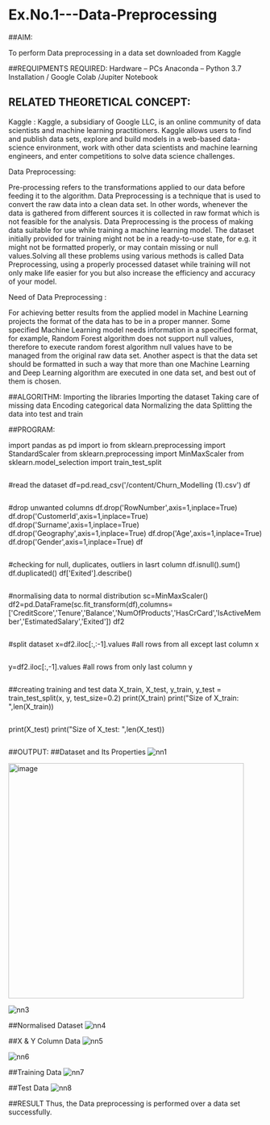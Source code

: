 # Ex.No.1---Data-Preprocessing
##AIM:

To perform Data preprocessing in a data set downloaded from Kaggle

##REQUIPMENTS REQUIRED:
Hardware – PCs
Anaconda – Python 3.7 Installation / Google Colab /Jupiter Notebook

## RELATED THEORETICAL CONCEPT:

Kaggle :
Kaggle, a subsidiary of Google LLC, is an online community of data scientists and machine learning practitioners. Kaggle allows users to find and publish data sets, explore and build models in a web-based data-science environment, work with other data scientists and machine learning engineers, and enter competitions to solve data science challenges.

Data Preprocessing:

Pre-processing refers to the transformations applied to our data before feeding it to the algorithm. Data Preprocessing is a technique that is used to convert the raw data into a clean data set. In other words, whenever the data is gathered from different sources it is collected in raw format which is not feasible for the analysis.
Data Preprocessing is the process of making data suitable for use while training a machine learning model. The dataset initially provided for training might not be in a ready-to-use state, for e.g. it might not be formatted properly, or may contain missing or null values.Solving all these problems using various methods is called Data Preprocessing, using a properly processed dataset while training will not only make life easier for you but also increase the efficiency and accuracy of your model.

Need of Data Preprocessing :

For achieving better results from the applied model in Machine Learning projects the format of the data has to be in a proper manner. Some specified Machine Learning model needs information in a specified format, for example, Random Forest algorithm does not support null values, therefore to execute random forest algorithm null values have to be managed from the original raw data set.
Another aspect is that the data set should be formatted in such a way that more than one Machine Learning and Deep Learning algorithm are executed in one data set, and best out of them is chosen.


##ALGORITHM:
Importing the libraries
Importing the dataset
Taking care of missing data
Encoding categorical data
Normalizing the data
Splitting the data into test and train

##PROGRAM:

import pandas as pd
import io
from sklearn.preprocessing import StandardScaler 
from sklearn.preprocessing import MinMaxScaler
from sklearn.model_selection import train_test_split
```
```
#read the dataset
df=pd.read_csv('/content/Churn_Modelling (1).csv')
df
```
```
#drop unwanted columns
df.drop('RowNumber',axis=1,inplace=True)
df.drop('CustomerId',axis=1,inplace=True)
df.drop('Surname',axis=1,inplace=True)
df.drop('Geography',axis=1,inplace=True)
df.drop('Age',axis=1,inplace=True)
df.drop('Gender',axis=1,inplace=True)
df
```
```
#checking for null, duplicates, outliers in lasrt column
df.isnull().sum()
df.duplicated()
df['Exited'].describe()
```
```
#normalising data to normal distribution
sc=MinMaxScaler()
df2=pd.DataFrame(sc.fit_transform(df),columns=['CreditScore','Tenure','Balance','NumOfProducts','HasCrCard','IsActiveMember','EstimatedSalary','Exited'])
df2
```
```
#split dataset
x=df2.iloc[:,:-1].values #all rows from all except last column
x
```
```
y=df2.iloc[:,-1].values #all rows from only last column
y
```
```
##creating training and test data
X_train, X_test, y_train, y_test = train_test_split(x, y, test_size=0.2)
print(X_train)
print("Size of X_train: ",len(X_train))
```
```
print(X_test)
print("Size of X_test: ",len(X_test))
```

```
##OUTPUT:
##Dataset and Its Properties
![nn1](https://user-images.githubusercontent.com/94505585/229990709-ed819ea3-8398-4758-88fa-417056732052.jpg)

<img width="467" alt="image" src="https://user-images.githubusercontent.com/94505585/229993372-c584b5df-2a6a-443c-86fa-be47d00bab91.png">


![nn3](https://user-images.githubusercontent.com/94505585/229990856-84991772-254f-4f41-9066-6508e0713b31.jpg)

##Normalised Dataset
![nn4](https://user-images.githubusercontent.com/94505585/229991923-4904b51e-0f5f-461f-9243-8b2a5ac8c365.jpg)


##X & Y Column Data
![nn5](https://user-images.githubusercontent.com/94505585/229991849-905f60c6-a881-4891-af34-0df7ffa2c6f2.jpg)

![nn6](https://user-images.githubusercontent.com/94505585/229991210-8cd921c4-935d-41fa-83dd-94005054898e.jpg)

##Training Data 
![nn7](https://user-images.githubusercontent.com/94505585/229991382-cf7d2c31-3399-47b1-9a3b-d75d2a768519.jpg)

##Test Data
![nn8](https://user-images.githubusercontent.com/94505585/229991426-383c045a-cbeb-4959-8976-72e3cb93c1d9.jpg)




##RESULT
Thus, the Data preprocessing is performed over a data set successfully.

